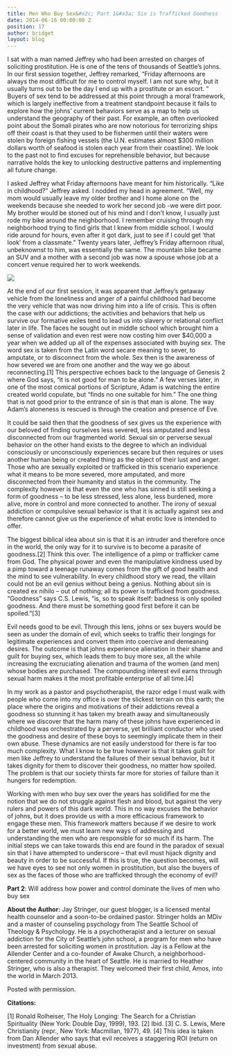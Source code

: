 ```yaml
---
title: Men Who Buy Sex&#x2c; Part 1&#x3a; Sin is Trafficked Goodness
date: 2014-06-16 00:00:00 Z
position: 17
author: bridget
layout: blog
---
```


I sat with a man named Jeffrey who had been arrested on charges of soliciting prostitution. He is one of the tens of thousands of Seattle’s johns. In our first session together, Jeffrey remarked, “Friday afternoons are always the most difficult for me to control myself. I am not sure why, but it usually turns out to be the day I end up with a prostitute or an escort. ” Buyers of sex tend to be addressed at this point through a moral framework, which is largely ineffective from a treatment standpoint because it fails to explore how the johns’ current behaviors serve as a map to help us understand the geography of their past. For example, an often overlooked point about the Somali pirates who are now notorious for terrorizing ships off their coast is that they used to be fishermen until their waters were stolen by foreign fishing vessels (the U.N. estimates almost $300 million dollars worth of seafood is stolen each year from their coastline). We look to the past not to find excuses for reprehensible behavior, but because narrative holds the key to unlocking destructive patterns and implementing all future change.

I asked Jeffrey what Friday afternoons have meant for him historically. “Like in childhood?” Jeffrey asked. I nodded my head in agreement. “Well, my mom would usually leave my older brother and I home alone on the weekends because she needed to work her second job -we were dirt poor. My brother would be stoned out of his mind and I don’t know, I usually just rode my bike around the neighborhood. I remember cruising through my neighborhood trying to find girls that I knew from middle school. I would ride around for hours, even after it got dark, just to see if I could get ‘that look’ from a classmate.” Twenty years later, Jeffrey’s Friday afternoon ritual, unbeknownst to him, was essentially the same. The mountain bike became an SUV and a mother with a second job was now a spouse whose job at a concert venue required her to work weekends.

![](http://stopbuyinggirls.com/uploads/prairie_boy-1024x655.jpg)

At the end of our first session, it was apparent that Jeffrey’s getaway vehicle from the loneliness and anger of a painful childhood had become the very vehicle that was now driving him into a life of crisis. This is often the case with our addictions; the activities and behaviors that help us survive our formative exiles tend to lead us into slavery or relational conflict later in life. The faces he sought out in middle school which brought him a sense of validation and even rest were now costing him over $40,000 a year when we added up all of the expenses associated with buying sex.
The word sex is taken from the Latin word secare meaning to sever, to amputate, or to disconnect from the whole. Sex then is the awareness of how severed we are from one another and the way we go about reconnecting.[1] This perspective echoes back to the language of Genesis 2 where God says, “it is not good for man to be alone.” A few verses later, in one of the most comical portions of Scripture, Adam is watching the entire created world copulate, but “finds no one suitable for him.” The one thing that is not good prior to the entrance of sin is that man is alone. The way Adam’s aloneness is rescued is through the creation and presence of Eve.

It could be said then that the goodness of sex gives us the experience with our beloved of finding ourselves less severed, less amputated and less disconnected from our fragmented world. Sexual sin or perverse sexual behavior on the other hand exists to the degree to which an individual consciously or unconsciously experiences secare but then requires or uses another human being or created thing as the object of their lust and anger. Those who are sexually exploited or trafficked in this scenario experience what it means to be more severed, more amputated, and more disconnected from their humanity and status in the community. The complexity however is that even the one who has sinned is still seeking a form of goodness – to be less stressed, less alone, less burdened, more alive, more in control and more connected to another. The irony of sexual addiction or compulsive sexual behavior is that it is actually against sex and therefore cannot give us the experience of what erotic love is intended to offer.

The biggest biblical idea about sin is that it is an intruder and therefore once in the world, the only way for it to survive is to become a parasite of goodness.[2] Think this over. The intelligence of a pimp or trafficker came from God. The physical power and even the manipulative kindness used by a pimp toward a teenage runaway comes from the gift of good health and the mind to see vulnerability. In every childhood story we read, the villain could not be an evil genius without being a genius. Nothing about sin is created ex nihilo – out of nothing; all its power is trafficked from goodness. “Goodness” says C.S. Lewis, “is, so to speak itself: badness is only spoiled goodness. And there must be something good first before it can be spoiled.”[3]

Evil needs good to be evil. Through this lens, johns or sex buyers would be seen as under the domain of evil, which seeks to traffic their longings for legitimate experiences and convert them into coercive and demeaning desires. The outcome is that johns experience alienation in their shame and guilt for buying sex, which leads them to buy more sex, all the while increasing the excruciating alienation and trauma of the women (and men) whose bodies are purchased. The compounding interest evil earns through sexual harm makes it the most profitable enterprise of all time.[4]

In my work as a pastor and psychotherapist, the razor edge I must walk with people who come into my office is over the slickest terrain on this earth; the place where the origins and motivations of their addictions reveal a goodness so stunning it has taken my breath away and simultaneously where we discover that the harm many of these johns have experienced in childhood was orchestrated by a perverse, yet brilliant conductor who used the goodness and desire of these boys to seemingly implicate them in their own abuse. These dynamics are not easily understood for there is far too much complexity. What I know to be true however is that it takes guilt for men like Jeffrey to understand the failures of their sexual behavior, but it takes dignity for them to discover their goodness, no matter how spoiled. The problem is that our society thirsts far more for stories of failure than it hungers for redemption.

Working with men who buy sex over the years has solidified for me the notion that we do not struggle against flesh and blood, but against the very rulers and powers of this dark world. This in no way excuses the behavior of johns, but it does provide us with a more efficacious framework to engage these men. This framework matters because if we desire to work for a better world, we must learn new ways of addressing and understanding the men who are responsible for so much if its harm. The initial steps we can take towards this end are found in the paradox of sexual sin that I have attempted to underscore – that evil must hijack dignity and beauty in order to be successful. If this is true, the question becomes, will we have eyes to see not only women in prostitution, but also the buyers of sex as the faces of those who are trafficked through the economy of evil?

<b>Part 2</b>: Will address how power and control dominate the lives of men who buy sex



<b>About the Author:</b> Jay Stringer, our guest blogger, is a licensed mental health counselor and a soon-to-be ordained pastor. Stringer holds an MDiv and a master of counseling psychology from The Seattle School of Theology & Psychology. He is a psychotherapist and a lecturer on sexual addiction for the City of Seattle’s john school, a program for men who have been arrested for soliciting women in prostitution. Jay is a Fellow at the Allender Center and a co-founder of Awake Church, a neighborhood-centered community in the heart of Seattle. He is married to Heather Stringer, who is also a therapist. They welcomed their first child, Amos, into the world in March 2013.

Posted with permission.

<b>Citations:</b>

[1] Ronald Rolheiser, The Holy Longing: The Search for a Christian Spirituality (New York: Double Day, 1999), 193. [2] Ibid. [3] C. S. Lewis, Mere Christianity (repr., New York: Macmillan, 1977), 49. [4] This idea is taken from Dan Allender who says that evil receives a staggering ROI (return on investment) from sexual abuse.